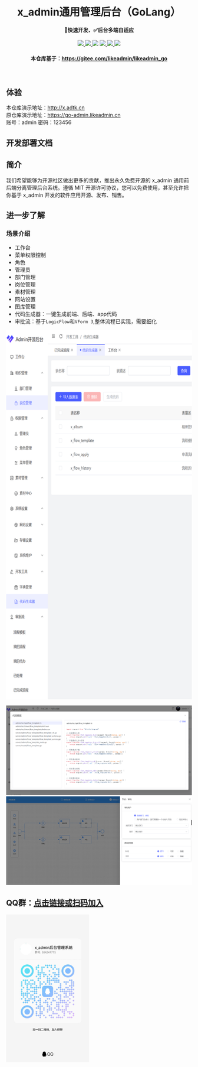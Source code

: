 <h1 align="center">x_admin通用管理后台（GoLang）</h1>
<h4 align="center">🚀快速开发、✅后台多端自适应</h4> 
<p align="center">
<a href=""><img src="https://img.shields.io/badge/Go-1.21+-69d6e1
"> </a><a href="#"> <img src="https://img.shields.io/badge/Gin-1.9.1-3176d9"> </a><a href="https://www.tslang.cn/"><img src="https://img.shields.io/badge/TypeScript-5-294e80"></a> <a href="#"><img src="https://img.shields.io/badge/Vue.js-3-4eb883"> </a><a href="#"><img src="https://img.shields.io/badge/vite-4-ffc018"> </a><a href="#"><img src="https://img.shields.io/badge/Element Plus-2-409eff"> </a>
<!-- <a target="_blank" href="https://www.docker.com/"><img src="https://img.shields.io/badge/Docker--139cff"></a> -->
<br>
<h4 align="center">本仓库基于：<a href="https://gitee.com/likeadmin/likeadmin_go">https://gitee.com/likeadmin/likeadmin_go</a><h4>

 
 
 <br>

## 体验 


本仓库演示地址：http://x.adtk.cn <br>
原仓库演示地址：https://go-admin.likeadmin.cn <br>
账号：admin 密码：123456
    
## 开发部署文档


## 简介

我们希望能够为开源社区做出更多的贡献，推出永久免费开源的 x_admin 通用前后端分离管理后台系统。遵循 MIT 开源许可协议，您可以免费使用，甚至允许把你基于 x_admin 开发的软件应用开源、发布、销售。
<br>

## 进一步了解
### 场景介绍

- 工作台
- 菜单权限控制
- 角色
- 管理员
- 部门管理
- 岗位管理
- 素材管理
- 网站设置
- 图库管理
- 代码生成器：一键生成前端、后端、app代码
- 审批流：基于`LogicFlow`和`VForm 3`,整体流程已实现，需要细化

<img border="0" src="./docs/assets/menu.png" height="1000px" />
 
![](./docs/assets/genCode.png)
![](./docs/assets/flow.png)


## QQ群：<a target="_blank" href="https://qm.qq.com/cgi-bin/qm/qr?k=3owvxQhAsj6oJ6_aJKuARd-GK6dDbMdu&jump_from=webapi&authKey=c989fefqSydvK0yM5uw+y5UIPy1WfMR/OlLPnubNW9ixVp9lKsTXXth07K7zOYOH">点击链接或扫码加入</a>

<img border="0" src="./docs/assets/group.jpg" height="400px" alt="group" title="group">
 